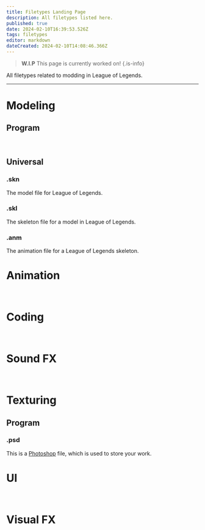 ```yaml
---
title: Filetypes Landing Page
description: All filetypes listed here.
published: true
date: 2024-02-10T16:39:53.526Z
tags: filetypes
editor: markdown
dateCreated: 2024-02-10T14:08:46.366Z
---
```


> **W.I.P**
> This page is currently worked on!
{.is-info}

All filetypes related to modding in League of Legends.

---

# Modeling
## Program

<br>

## Universal
### .skn
The model file for League of Legends.
### .skl
The skeleton file for a model in League of Legends.
### .anm
The animation file for a League of Legends skeleton.
<br>

# Animation

<br>

# Coding

<br>

# Sound FX

<br>

# Texturing
## Program
### .psd
This is a [Photoshop](/core-guides/tools-landing/adobe/photoshop) file, which is used to store your work.
<br>

# UI

<br>

# Visual FX